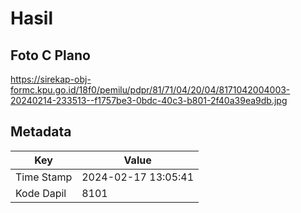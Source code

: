 # Hasil

## Foto C Plano

https://sirekap-obj-formc.kpu.go.id/18f0/pemilu/pdpr/81/71/04/20/04/8171042004003-20240214-233513--f1757be3-0bdc-40c3-b801-2f40a39ea9db.jpg


## Metadata

| Key        | Value               |
| ---------- | ------------------- |
| Time Stamp | 2024-02-17 13:05:41 |
| Kode Dapil | 8101                |



